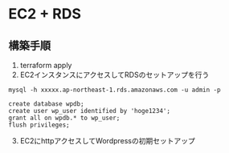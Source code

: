 # EC2 + RDS

## 構築手順
1. terraform apply
2. EC2インスタンスにアクセスしてRDSのセットアップを行う
```
mysql -h xxxxx.ap-northeast-1.rds.amazonaws.com -u admin -p

create database wpdb;
create user wp_user identified by 'hoge1234';
grant all on wpdb.* to wp_user;
flush privileges;
````
3. EC2にhttpアクセスしてWordpressの初期セットアップ


